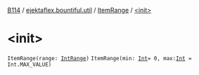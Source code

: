 [B114](../../index.md) / [ejektaflex.bountiful.util](../index.md) / [ItemRange](index.md) / [&lt;init&gt;](./-init-.md)

# &lt;init&gt;

`ItemRange(range: `[`IntRange`](https://kotlinlang.org/api/latest/jvm/stdlib/kotlin.ranges/-int-range/index.html)`)`
`ItemRange(min: `[`Int`](https://kotlinlang.org/api/latest/jvm/stdlib/kotlin/-int/index.html)` = 0, max: `[`Int`](https://kotlinlang.org/api/latest/jvm/stdlib/kotlin/-int/index.html)` = Int.MAX_VALUE)`